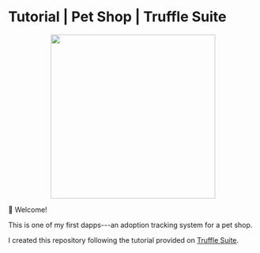 # Tutorial | Pet Shop | Truffle Suite
<p align="center">
  <img src="https://www.trufflesuite.com/img/tutorials/pet-shop/petshop.png" height="333px">
</p>

👋 Welcome!

This is one of my first dapps---an adoption tracking system for a pet shop.

I created this repository following the tutorial provided on [Truffle Suite](https://www.trufflesuite.com/tutorial).